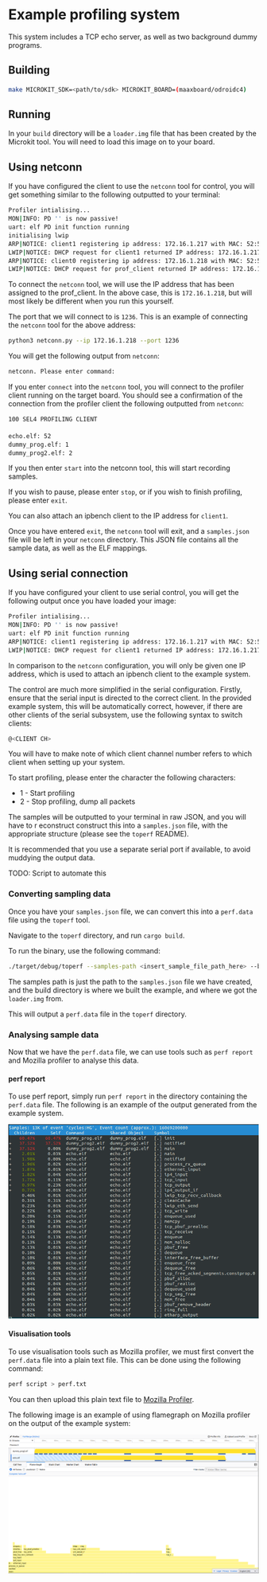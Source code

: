 # Example profiling system

This system includes a TCP echo server, as well as two background dummy programs.

## Building

```sh
make MICROKIT_SDK=<path/to/sdk> MICROKIT_BOARD=(maaxboard/odroidc4)
```

## Running

In your `build` directory will be a `loader.img` file that has been created by the Microkit tool.
You will need to load this image on to your board.

## Using netconn
If you have configured the client to use the `netconn` tool for control, you will get something similar to the following
outputted to your terminal:

```sh
Profiler intialising...
MON|INFO: PD '' is now passive!
uart: elf PD init function running
initialising lwip
ARP|NOTICE: client1 registering ip address: 172.16.1.217 with MAC: 52:54:01:00:00:06
LWIP|NOTICE: DHCP request for client1 returned IP address: 172.16.1.217
ARP|NOTICE: client0 registering ip address: 172.16.1.218 with MAC: 52:54:01:00:00:05
LWIP|NOTICE: DHCP request for prof_client returned IP address: 172.16.1.218
```
To connect the `netconn` tool, we will use the IP address that has been assigned to the prof_client. 
In the above case, this is `172.16.1.218`, but will most likely be different when you run this yourself.

The port that we will connect to is `1236`. This is an example of connecting the `netconn` tool for the above
address:

```sh
python3 netconn.py --ip 172.16.1.218 --port 1236
```

You will get the following output from `netconn`:

```sh
netconn. Please enter command:
```

If you enter `connect` into the `netconn` tool, you will connect to the profiler client running on the target board. 
You should see a confirmation of the connection from the profiler client the following outputted from `netconn`:
```sh
100 SEL4 PROFILING CLIENT

echo.elf: 52
dummy_prog.elf: 1
dummy_prog2.elf: 2
```

If you then enter `start` into the netconn tool, this will start recording samples. 
 
If you wish to pause, please enter `stop`, or if you wish to finish profiling, please enter `exit`.

You can also attach an ipbench client to the IP address for `client1`.

Once you have entered `exit`, the `netconn` tool will exit, and a `samples.json` file will
 be left in
your `netconn` directory. This JSON file contains all the sample data, as well as the ELF mappings. 

## Using serial connection

If you have configured your client to use serial control, you will get the following
output once you
have loaded your image: 

```sh
Profiler intialising...
MON|INFO: PD '' is now passive!
uart: elf PD init function running
ARP|NOTICE: client1 registering ip address: 172.16.1.217 with MAC: 52:54:01:00:00:06
LWIP|NOTICE: DHCP request for client1 returned IP address: 172.16.1.217
```
In comparison to the `netconn` configuration, you will only be given one IP address,
which is used
to attach an ipbench client to the example system.

The control are much more simplified in the serial configuration. Firstly, ensure
that the serial input is
directed to the correct client. In the provided example system, this will be automatically correct,
however, if there are other clients of the serial subsystem, use the following syntax to switch clients:

```sh
@<CLIENT CH>
```

You will have to make note of which client channel number refers to which client when
setting up your system.

To start profiling, please enter the character the following characters:

- 1 - Start profiling
- 2 - Stop profiling, dump all packets

The samples will be outputted to your terminal in raw JSON, and you will have to r
econstruct construct this into a `samples.json` file, with the appropriate structure
(please see the `toperf` README).

It is recommended that you use a separate serial port if available, to avoid muddying the
output data.

TODO: Script to automate this

### Converting sampling data

Once you have your `samples.json` file, we can convert this into a `perf.data` file using
the `toperf` tool.

Navigate to the `toperf` directory, and run ``cargo build``.

To run the binary, use the following command:

```sh
./target/debug/toperf --samples-path <insert_sample_file_path_here> --build-dir <insert_build_directory_path_here>
```

The samples path is just the path to the `samples.json` file we have created, and the build
directory is where we built the example, and where we got the `loader.img` from.

This will output a `perf.data` file in the `toperf` directory.

### Analysing sample data

Now that we have the `perf.data` file, we can use tools such as `perf report` and Mozilla
profiler to analyse this data.

#### perf report

To use perf report, simply run `perf report` in the directory containing the 
`perf.data` file. The following is an example of the output generated from the 
example system. 

![alt text](./images/perf_report.png "perf report output")

#### Visualisation tools

To use visualisation tools such as Mozilla profiler, we must first convert the 
`perf.data` file into a plain text file. This can be done using the following command:
```sh
perf script > perf.txt
```
You can then upload this plain text file to [Mozilla Profiler](https://profiler.firefox.com/). 

The following image is an example of using flamegraph on Mozilla profiler on the 
output of the example system:

![alt text](./images/mozilla_profiler.png "Mozilla profiler")
